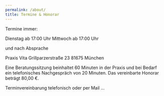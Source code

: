 ```yaml
---
permalink: /about/
title: Termine & Honorar
---
```

Termine immer:

Dienstag ab 17:00 Uhr
Mittwoch ab 17:00 Uhr

und nach Absprache 


Praxis Vita 
Grillparzerstraße 23
81675 München


Eine Beratungssitzung beinhaltet 60 Minuten in der Praxis und bei Bedarf ein telefonisches Nachgespräch von 20 Minuten. Das vereinbarte Honorar beträgt 80,00 €.


Terminvereinbarung telefonisch oder per Mail
...
